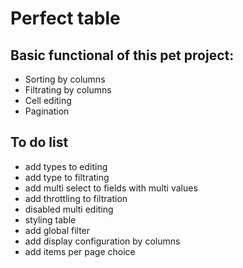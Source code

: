 # Perfect table

## Basic functional of this pet project:
* Sorting by columns
* Filtrating by columns
* Cell editing
* Pagination

## To do list 
* add types to editing
* add type to filtrating
* add multi select to fields with multi values
* add throttling to filtration
* disabled multi editing
* styling table
* add global filter
* add display configuration by columns 
* add items per page choice